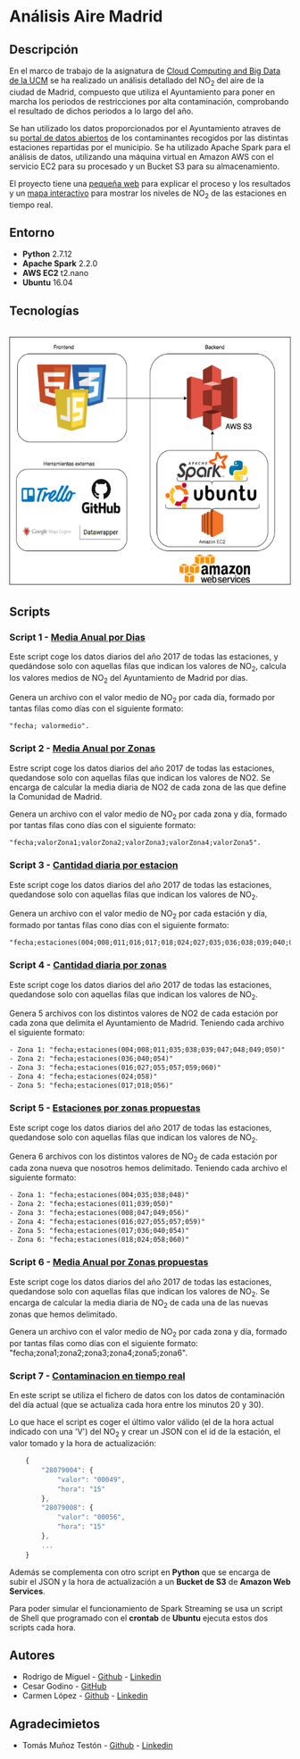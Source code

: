 # Análisis Aire Madrid

## Descripción

En el marco de trabajo de la asignatura de [Cloud Computing and Big Data de la UCM](http://www.fdi.ucm.es/Pub/ImpresoFichaDocente.aspx?Id=1312) se ha realizado un análisis detallado del NO<sub>2</sub> del aire de la ciudad de Madrid, compuesto que utiliza el Ayuntamiento para poner en marcha los periodos de restricciones por alta contaminación, comprobando el resultado de dichos periodos a lo largo del año.

Se han utilizado los datos proporcionados por el Ayuntamiento atraves de su [portal de datos abiertos](http://datos.madrid.es/portal/site/egob/) de los contaminantes recogidos por las distintas estaciones repartidas por el municipio. Se ha utilizado Apache Spark para el análisis de datos, utilizando una máquina virtual en Amazon AWS con el servicio EC2 para su procesado y un Bucket S3 para su almacenamiento.

El proyecto tiene una [pequeña web](https://hunzagit.github.io/AnalisisAireMadrid/) para explicar el proceso y los resultados y un [mapa interactivo](https://hunzagit.github.io/AnalisisAireMadrid/#MapaInteractivo) para mostrar los niveles de NO<sub>2</sub> de las estaciones en tiempo real.

## Entorno

 - **Python** 2.7.12
 - **Apache Spark** 2.2.0
 - **AWS EC2** t2.nano
 - **Ubuntu** 16.04 

## Tecnologías

<br>
<img height="450" align="center" src="public/resources/images/Herramientas/Infografia.png">


## Scripts

### Script 1 - [Media Anual por Dias](https://github.com/hunzaGit/AnalisisAireMadrid/tree/master/Scripts/1%20-%20Media%20anual%20por%20dias)

Este script coge los datos diarios del año 2017 de todas las estaciones, y quedándose solo con aquellas filas que indican los valores de NO<sub>2</sub>, calcula los valores medios de NO<sub>2</sub> del Ayuntamiento de Madrid por días.

Genera un archivo con el valor medio de NO<sub>2</sub> por cada día, formado por tantas filas como días con el siguiente formato:
   
    "fecha; valormedio".

### Script 2 - [Media Anual por Zonas](https://github.com/hunzaGit/AnalisisAireMadrid/tree/master/Scripts/2%20-%20Media%20anual%20por%20zonas)

Estre script coge los datos diarios del año 2017 de todas las estaciones, quedandose solo con aquellas filas que indican los valores de NO2. Se encarga de calcular la media diaria de NO2 de cada zona de las que define la Comunidad de Madrid.

Genera un archivo con el valor medio de NO<sub>2</sub> por cada zona y día, formado por tantas filas cono días con el siguiente formato: 

    "fecha;valorZona1;valorZona2;valorZona3;valorZona4;valorZona5".

### Script 3 - [Cantidad diaria por estacion](https://github.com/hunzaGit/AnalisisAireMadrid/tree/master/Scripts/3%20-%20Cantidad%20diaria%20por%20estacion)

Este script coge los datos diarios del año 2017 de todas las estaciones, quedandose solo con aquellas filas que indican los valores de NO<sub>2</sub>. 

Genera un archivo con el valor medio de NO<sub>2</sub> por cada estación y día, formado por tantas filas cono días con el siguiente formato: 

    "fecha;estaciones(004;008;011;016;017;018;024;027;035;036;038;039;040;047;048;049;050;054;055;056;057;058;059;060)"

### Script 4 - [Cantidad diaria por zonas](https://github.com/hunzaGit/AnalisisAireMadrid/tree/master/Scripts/4%20-%20Cantidad%20diaria%20por%20zonas)

Este script coge los datos diarios del año 2017 de todas las estaciones, quedandose solo con aquellas filas que indican los valores de NO<sub>2</sub>. 

Genera 5 archivos con los distintos valores de NO2 de cada estación por cada zona que delimita el Ayuntamiento de Madrid. Teniendo cada archivo el siguiente formato:

    - Zona 1: "fecha;estaciones(004;008;011;035;038;039;047;048;049;050)"
    - Zona 2: "fecha;estaciones(036;040;054)"
    - Zona 3: "fecha;estaciones(016;027;055;057;059;060)"
    - Zona 4: "fecha;estaciones(024;058)"
    - Zona 5: "fecha;estaciones(017;018;056)"

### Script 5 - [Estaciones por zonas propuestas](https://github.com/hunzaGit/AnalisisAireMadrid/tree/master/Scripts/5%20-%20Estaciones%20por%20zonas%20propuestas)

Este script coge los datos diarios del año 2017 de todas las estaciones, quedandose solo con aquellas filas que indican los valores de NO<sub>2</sub>. 

Genera 6 archivos con los distintos valores de NO<sub>2</sub> de cada estación por cada zona nueva que nosotros hemos delimitado. Teniendo cada archivo el siguiente formato:
    
    - Zona 1: "fecha;estaciones(004;035;038;048)"
    - Zona 2: "fecha;estaciones(011;039;050)"
    - Zona 3: "fecha;estaciones(008;047;049;056)"
    - Zona 4: "fecha;estaciones(016;027;055;057;059)"
    - Zona 5: "fecha;estaciones(017;036;040;054)"
    - Zona 6: "fecha;estaciones(018;024;058;060)"

### Script 6 - [Media Anual por Zonas propuestas](https://github.com/hunzaGit/AnalisisAireMadrid/tree/master/Scripts/6%20-%20Media%20anual%20por%20zonas%20propuestas)

Este script coge los datos diarios del año 2017 de todas las estaciones, quedandose solo con aquellas filas que indican los valores de NO<sub>2</sub>. Se encarga de calcular la media diaria de NO<sub>2</sub> de cada una de las nuevas zonas que hemos delimitado.

Genera un archivo con el valor medio de NO<sub>2</sub> por cada zona y día, formado por tantas filas como días con el siguiente formato: "fecha;zona1;zona2;zona3;zona4;zona5;zona6".



### Script 7 - [Contaminacion en tiempo real](https://github.com/hunzaGit/AnalisisAireMadrid/tree/master/Scripts/7%20-%20Contaminacion%20en%20tiempo%20real)

En este script se utiliza el fichero de datos con los datos de contaminación del día actual (que se actualiza cada hora entre los minutos 20 y 30).

Lo que hace el script es coger el último valor válido (el de la hora actual indicado con una 'V') del NO<sub>2</sub> y crear un JSON con el id de la estación, el valor tomado y la hora de actualización:

```javascript
    {
        "28079004": {
            "valor": "00049", 
            "hora": "15"
        },
        "28079008": {
            "valor": "00056", 
            "hora": "15"
        },
        ...
    }
```

Además se complementa con otro script en **Python** que se encarga de subir el JSON y la hora de actualización a un **Bucket de S3** de **Amazon Web Services**.

Para poder simular el funcionamiento de Spark Streaming se usa un script de Shell que programado con el **crontab** de **Ubuntu** ejecuta estos dos scripts cada hora.


## Autores
   - Rodrigo de Miguel - [Github](https://github.com/hunzaGit) - [Linkedin](https://www.linkedin.com/in/rodrigo-de-miguel-gonzalez/)
   - Cesar Godino - [GitHub](https://github.com/cloudgrey)
   - Carmen López - [Github](https://github.com/calope03) - [Linkedin](https://www.linkedin.com/in/carmen-l%C3%B3pez-gonzalo/)


## Agradecimietos
   - Tomás Muñoz Testón - [Github](https://github.com/tomas-teston) - [Linkedin](https://www.linkedin.com/in/tom%C3%A1s-m-58597672/)
